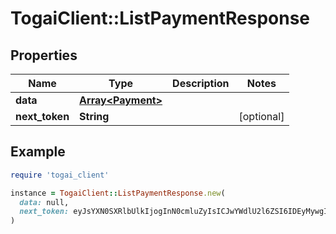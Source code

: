 # TogaiClient::ListPaymentResponse

## Properties

| Name | Type | Description | Notes |
| ---- | ---- | ----------- | ----- |
| **data** | [**Array&lt;Payment&gt;**](Payment.md) |  |  |
| **next_token** | **String** |  | [optional] |

## Example

```ruby
require 'togai_client'

instance = TogaiClient::ListPaymentResponse.new(
  data: null,
  next_token: eyJsYXN0SXRlbUlkIjogInN0cmluZyIsICJwYWdlU2l6ZSI6IDEyMywgInNvcnRPcmRlciI6ICJhc2MifQ&#x3D;&#x3D;
)
```

